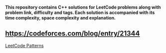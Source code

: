 **This repository contains C++ solutions for LeetCode problems along with problem link, difficulty and tags. Each solution is accompanied with its time complexity, space complexity and explanation.**

## https://codeforces.com/blog/entry/21344

<a href="https://seanprashad.com/leetcode-patterns/">LeetCode Patterns</a> </br>

